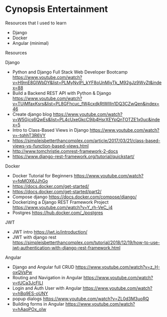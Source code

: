 # Cynopsis Entertainment

Resources that I used to learn
- Django
- Docker
- Angular (minimal)

Resources

Django

- Python and Django Full Stack Web Developer Bootcamp https://www.youtube.com/watch?v=H9mE8GIWbDY&list=PLMyNvIPi_kYF8oUnMiyTk_M92gJz9WvZt&index=88
- Build a Backend REST API with Python & Django  https://www.youtube.com/watch?v=TUjMfaxKsrs&list=PL8GFhcuc_fW4cxdkRtWIlln1DQ3CZwQen&index=46
- Create django blog https://www.youtube.com/watch?v=W5Gjcs6QwEs&list=PL4cUxeGkcC9ib4HsrXEYpQnTOTZE1x0uc&index=5
- Intro to Class-Based Views in Django https://www.youtube.com/watch?v=-tqhhT3R6VY
- https://simpleisbetterthancomplex.com/article/2017/03/21/class-based-views-vs-function-based-views.html
- http://www.tomchristie.comrest-framework-2-docs
- https://www.django-rest-framework.org/tutorial/quickstart/

Docker

- Docker Tutorial for Beginners https://www.youtube.com/watch?v=fqMOX6JJhGo
- https://docs.docker.com/get-started/
- https://docs.docker.com/get-started/part2/
- Compose django https://docs.docker.com/compose/django/
- Dockerizing a Django REST Framework Project https://www.youtube.com/watch?v=Y_rh-VeC_j4
- Postgres https://hub.docker.com/_/postgres

JWT
- JWT intro https://jwt.io/introduction/
- JWT with django rest https://simpleisbetterthancomplex.com/tutorial/2018/12/19/how-to-use-jwt-authentication-with-django-rest-framework.html

Angular
- Django and Angular full CRUD https://www.youtube.com/watch?v=z_H-oxQVsPw
- Routing and Navigation in Angular https://www.youtube.com/watch?v=tUCa3JcFILI
- Login and Auth User with Angular https://www.youtube.com/watch?v=hBq9ES-oUNY
- popup dialogs https://www.youtube.com/watch?v=ZL0d3M3uoRQ
- Building forms in Angular https://www.youtube.com/watch?v=hAaoPOx_oIw 